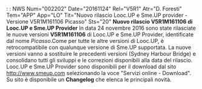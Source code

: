  :  : NWS Num="002202" Date="20161124" Rel="V5R1" Atr="D. Foresti" Tem="APP" App="LO" Tit="Nuovo rilascio Looc.UP e Sme.UP provider - Versione V5R1M161106 Picasso" Sts="20"
<b>Nuovo rilascio V5R1M161106 di Looc.UP e Sme.UP Provider</b>
In data 24 novembre 2016 sono state rilasciate le nuove versioni <b>V5R1M161106</b> di Looc.UP e Sme.UP Provider, identificate dal nome <i>Picasso</i>.Come per tutte le altre versioni di Looc.UP, è
retrocompatibile con qualunque versione di Sme.UP supportata.
La nuove versioni vanno a sostituire le precedenti versioni (Sydney Harbour Bridge) e consolidano tutti gli sviluppi e le correzioni disponibili alla data del rilascio.
Looc.UP e Sme.UP Provider sono disponibili per il download dal sito http://www.smeup.com selezionando la voce "Servizi online - Download". Su sito è disponibile un <b>Changelog</b> che elenca le principali novità.
